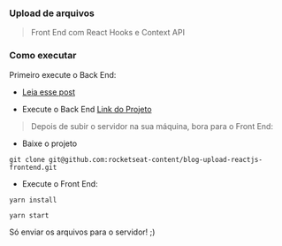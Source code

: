 ### Upload de arquivos

> Front End com React Hooks e Context API

### Como executar

Primeiro execute o Back End:

- [Leia esse post](https://blog.rocketseat.com.br/upload-de-imagens-no-s3-da-aws-com-node-js/)

- Execute o Back End [Link do Projeto](https://github.com/rocketseat-content/youtube-upload-nodejs-reactjs-backend)

> Depois de subir o servidor na sua máquina, bora para o Front End:

- Baixe o projeto

```
git clone git@github.com:rocketseat-content/blog-upload-reactjs-frontend.git
```

- Execute o Front End:

```
yarn install
```

```
yarn start
```

Só enviar os arquivos para o servidor! ;)
